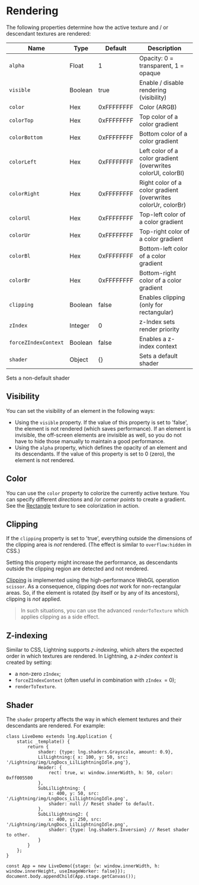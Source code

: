 # Rendering


The following properties determine how the active texture and / or descendant textures are rendered:

| Name | Type | Default | Description |
|---|---|---|---|
| `alpha` | Float | 1 | Opacity: 0 = transparent, 1 = opaque |
| `visible` | Boolean | true | Enable / disable rendering (visibility) |
| `color` | Hex | 0xFFFFFFFF | Color (ARGB) |
| `colorTop` | Hex | 0xFFFFFFFF | Top color of a color gradient |
| `colorBottom` | Hex | 0xFFFFFFFF | Bottom color of a color gradient |
| `colorLeft` | Hex | 0xFFFFFFFF | Left color of a color gradient (overwrites colorUl, colorBl) |
| `colorRight` | Hex | 0xFFFFFFFF | Right color of a color gradient (overwrites colorUr, colorBr) |
| `colorUl` | Hex | 0xFFFFFFFF | Top-left color of a color gradient |
| `colorUr` | Hex | 0xFFFFFFFF | Top-right color of a color gradient |
| `colorBl` | Hex | 0xFFFFFFFF | Bottom-left color of a color gradient |
| `colorBr` | Hex | 0xFFFFFFFF | Bottom-right color of a color gradient |
| `clipping` | Boolean | false | Enables clipping (only for rectangular) |
| `zIndex` | Integer | 0 | z-Index sets render priority |
| `forceZIndexContext` | Boolean | false | Enables a z-index context |
| `shader` | Object | {} | Sets a default shader |
 Sets a non-default shader




## Visibility


You can set the visibility of an element in the following ways:

* Using the `visible` property. If  the value of this property is set to 'false',  the element is not rendered (which saves performance). If an element is invisible, the off-screen elements are invisible as well, so you do not have to hide those manually to maintain a good performance.
* Using the `alpha` property, which defines the opacity of an element and its descendants. If the value of this property is set to 0 (zero), the element is not rendered.

## Color


You can use the `color` property to colorize the currently active texture. You can specify different *directions* and /or *corner points* to create a gradient. See the [Rectangle](../Textures/Rectangle.md) texture to see colorization in action.

## Clipping


If the `clipping` property is set to 'true', everything outside the dimensions of the clipping area is *not* rendered. (The effect is similar to `overflow:hidden` in CSS.)


Setting this property might increase the performance, as descendants outside the clipping region are detected and not rendered.


[Clipping](../../Templates/Clipping.md) is implemented using the high-performance WebGL operation `scissor`. As a consequence, clipping  does *not* work for non-rectangular areas. So, if the element is rotated (by itself or by any of its ancestors), clipping is *not* applied.

> In such situations, you can use the advanced `renderToTexture` which applies clipping as a side effect.

## Z-indexing


Similar to CSS, Lightning supports *z-indexing*, which alters the expected order in which textures are rendered.
In Lightning, a *z-index context* is created by setting:

* a non-zero `zIndex`;
* `forceZIndexContext` (often useful in combination with `zIndex `= 0);
* `renderToTexture`.

## Shader


The `shader` property affects the way in which element textures and their descendants are rendered. For example:


```
class LiveDemo extends lng.Application {
    static _template() {
        return {
            shader: {type: lng.shaders.Grayscale, amount: 0.9},
            LilLightning:{ x: 100, y: 50, src: '/Lightning/img/LngDocs_LilLightningIdle.png'},
            Header: {
                rect: true, w: window.innerWidth, h: 50, color: 0xff005500
            },
            SubLilLightning: {
                x: 400, y: 50, src: '/Lightning/img/LngDocs_LilLightningIdle.png',
                shader: null // Reset shader to default.
            },
            SubLilLightning2: {
                x: 400, y: 250, src: '/Lightning/img/LngDocs_LilLightningIdle.png',
                shader: {type: lng.shaders.Inversion} // Reset shader to other.
            }
        }
    };
}

const App = new LiveDemo({stage: {w: window.innerWidth, h: window.innerHeight, useImageWorker: false}});
document.body.appendChild(App.stage.getCanvas());
```